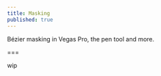 ```yaml
---
title: Masking
published: true
---
```


Bézier masking in Vegas Pro, the pen tool and more.

===

wip